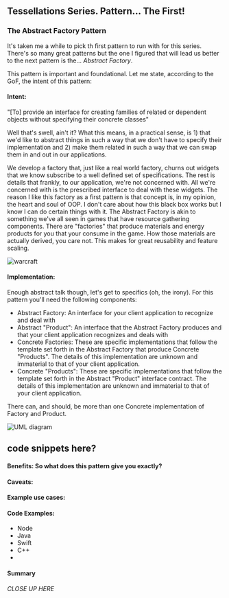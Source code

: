 ## Tessellations Series. Pattern... The First!
### The Abstract Factory Pattern

It's taken me a while to pick th first pattern to run with for this series. There's so many great patterns but the one I figured that will lead us better to the next pattern is the... *Abstract Factory*.

This pattern is important and foundational. Let me state, according to the GoF, the intent of this pattern: 

#### Intent: 
"[To] provide an interface for creating families of related or dependent objects without specifying their concrete classes"

Well that's swell, ain't it? What this means, in a practical sense, is 1) that we'd like to abstract things in such a way that we don't have to specify their implementation and 2) make them related in such a way that we can swap them in and out in our applications. 

We develop a factory that, just like a real world factory, churns out widgets that we know subscribe to a well defined set of specifications. The rest is details that frankly, to our application, we're not concerned with. All we're concerned with is the prescribed interface to deal with these widgets. The reason I like this factory as a first pattern is that concept is, in my opinion, the heart and soul of OOP. I don't care about how this black box works but I know I can do certain things with it. 
The Abstract Factory is akin to something we've all seen in games that have resource gathering components. There are "factories" that produce materials and energy products for you that your consume in the game. How those materials are actually derived, you care not. This makes for great reusability and feature scaling. 

![warcraft](https://upload.wikimedia.org/wikipedia/en/3/3a/WC2_Tides_UI_01.png)

#### Implementation: 
Enough abstract talk though, let's get to specifics (oh, the irony). For this pattern you'll need the following components:
 
- Abstract Factory: An interface for your client application to recognize and deal with
- Abstract "Product": An interface that the Abstract Factory produces and that  your client application recognizes and deals with
- Concrete Factories: These are specific implementations that follow the template set forth in the Abstract Factory that produce Concrete "Products". The details of this implementation are unknown and immaterial to that of your client application.
- Concrete "Products": These are specific implementations that follow the template set forth in the Abstract "Product" interface contract. The details of this implementation are unknown and immaterial to that of your client application.

There can, and should, be more than one Concrete implementation of Factory and Product.

![UML diagram](https://upload.wikimedia.org/wikipedia/commons/thumb/9/9d/Abstract_factory_UML.svg/640px-Abstract_factory_UML.svg.png)

## code snippets here? 

#### Benefits: So what does this pattern give you exactly? 


#### Caveats: 

#### Example use cases: 

#### Code Examples:
- Node
- Java
- Swift
- C++ 
- 

#### Summary

*CLOSE UP HERE* 
